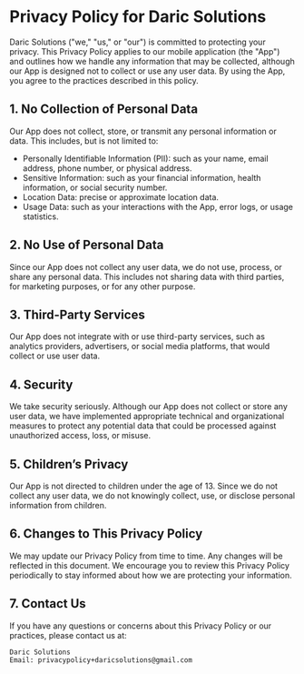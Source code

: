 # Privacy Policy for Daric Solutions

Daric Solutions ("we," "us," or "our") is committed to protecting your privacy. This Privacy Policy applies to our mobile application (the "App") and outlines how we handle any information that may be collected, although our App is designed not to collect or use any user data. By using the App, you agree to the practices described in this policy.

## 1. No Collection of Personal Data

Our App does not collect, store, or transmit any personal information or data. This includes, but is not limited to:

  - Personally Identifiable Information (PII): such as your name, email address, phone number, or physical address.
  - Sensitive Information: such as your financial information, health information, or social security number.
  - Location Data: precise or approximate location data.
  - Usage Data: such as your interactions with the App, error logs, or usage statistics.

## 2. No Use of Personal Data

Since our App does not collect any user data, we do not use, process, or share any personal data. This includes not sharing data with third parties, for marketing purposes, or for any other purpose.

## 3. Third-Party Services

Our App does not integrate with or use third-party services, such as analytics providers, advertisers, or social media platforms, that would collect or use user data.

## 4. Security

We take security seriously. Although our App does not collect or store any user data, we have implemented appropriate technical and organizational measures to protect any potential data that could be processed against unauthorized access, loss, or misuse.

## 5. Children’s Privacy

Our App is not directed to children under the age of 13. Since we do not collect any user data, we do not knowingly collect, use, or disclose personal information from children.

## 6. Changes to This Privacy Policy

We may update our Privacy Policy from time to time. Any changes will be reflected in this document. We encourage you to review this Privacy Policy periodically to stay informed about how we are protecting your information.

## 7. Contact Us

If you have any questions or concerns about this Privacy Policy or our practices, please contact us at:

    Daric Solutions
    Email: privacypolicy+daricsolutions@gmail.com

